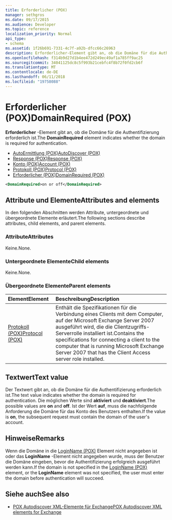 ```yaml
---
title: Erforderlicher (POX)
manager: sethgros
ms.date: 09/17/2015
ms.audience: Developer
ms.topic: reference
localization_priority: Normal
api_type:
- schema
ms.assetid: 1f26b691-7331-4c7f-a92b-dfcc66c26963
description: Erforderlicher-Element gibt an, ob die Domäne für die Authentifizierung erforderlich ist.
ms.openlocfilehash: f314b9d27d1b4ee472d249ec49af1a785ff9ac25
ms.sourcegitcommit: 34041125dc8c5f993b21cebfc4f8b72f0fd2cb6f
ms.translationtype: MT
ms.contentlocale: de-DE
ms.lasthandoff: 06/11/2018
ms.locfileid: "19758088"
---
```

# <a name="domainrequired-pox"></a><span data-ttu-id="21552-103">Erforderlicher (POX)</span><span class="sxs-lookup"><span data-stu-id="21552-103">DomainRequired (POX)</span></span>

<span data-ttu-id="21552-104">**Erforderlicher** -Element gibt an, ob die Domäne für die Authentifizierung erforderlich ist.</span><span class="sxs-lookup"><span data-stu-id="21552-104">The **DomainRequired** element indicates whether the domain is required for authentication.</span></span> 
  
- [<span data-ttu-id="21552-105">AutoErmittlung (POX)</span><span class="sxs-lookup"><span data-stu-id="21552-105">AutoDiscover (POX)</span></span>](autodiscover-pox.md)  
- [<span data-ttu-id="21552-106">Response (POX)</span><span class="sxs-lookup"><span data-stu-id="21552-106">Response (POX)</span></span>](response-pox.md) 
- [<span data-ttu-id="21552-107">Konto (POX)</span><span class="sxs-lookup"><span data-stu-id="21552-107">Account (POX)</span></span>](account-pox.md)  
- [<span data-ttu-id="21552-108">Protokoll (POX)</span><span class="sxs-lookup"><span data-stu-id="21552-108">Protocol (POX)</span></span>](protocol-pox.md)  
- [<span data-ttu-id="21552-109">Erforderlicher (POX)</span><span class="sxs-lookup"><span data-stu-id="21552-109">DomainRequired (POX)</span></span>](domainrequired-pox.md)
  
```xml
<DomainRequired>on or off</DomainRequired>
```

## <a name="attributes-and-elements"></a><span data-ttu-id="21552-110">Attribute und Elemente</span><span class="sxs-lookup"><span data-stu-id="21552-110">Attributes and elements</span></span>

<span data-ttu-id="21552-111">In den folgenden Abschnitten werden Attribute, untergeordnete und übergeordnete Elemente erläutert.</span><span class="sxs-lookup"><span data-stu-id="21552-111">The following sections describe attributes, child elements, and parent elements.</span></span>
  
### <a name="attributes"></a><span data-ttu-id="21552-112">Attribute</span><span class="sxs-lookup"><span data-stu-id="21552-112">Attributes</span></span>

<span data-ttu-id="21552-113">Keine.</span><span class="sxs-lookup"><span data-stu-id="21552-113">None.</span></span>
  
### <a name="child-elements"></a><span data-ttu-id="21552-114">Untergeordnete Elemente</span><span class="sxs-lookup"><span data-stu-id="21552-114">Child elements</span></span>

<span data-ttu-id="21552-115">Keine.</span><span class="sxs-lookup"><span data-stu-id="21552-115">None.</span></span>
  
### <a name="parent-elements"></a><span data-ttu-id="21552-116">Übergeordnete Elemente</span><span class="sxs-lookup"><span data-stu-id="21552-116">Parent elements</span></span>

|<span data-ttu-id="21552-117">**Element**</span><span class="sxs-lookup"><span data-stu-id="21552-117">**Element**</span></span>|<span data-ttu-id="21552-118">**Beschreibung**</span><span class="sxs-lookup"><span data-stu-id="21552-118">**Description**</span></span>|
|:-----|:-----|
|[<span data-ttu-id="21552-119">Protokoll (POX)</span><span class="sxs-lookup"><span data-stu-id="21552-119">Protocol (POX)</span></span>](protocol-pox.md) <br/> |<span data-ttu-id="21552-120">Enthält die Spezifikationen für die Verbindung eines Clients mit dem Computer, auf der Microsoft Exchange Server 2007 ausgeführt wird, die die Clientzugriffs-Serverrolle installiert ist.</span><span class="sxs-lookup"><span data-stu-id="21552-120">Contains the specifications for connecting a client to the computer that is running Microsoft Exchange Server 2007 that has the Client Access server role installed.</span></span>  <br/> |
   
## <a name="text-value"></a><span data-ttu-id="21552-121">Textwert</span><span class="sxs-lookup"><span data-stu-id="21552-121">Text value</span></span>

<span data-ttu-id="21552-122">Der Textwert gibt an, ob die Domäne für die Authentifizierung erforderlich ist.</span><span class="sxs-lookup"><span data-stu-id="21552-122">The text value indicates whether the domain is required for authentication.</span></span> <span data-ttu-id="21552-123">Die möglichen Werte sind **aktiviert** und **deaktiviert**.</span><span class="sxs-lookup"><span data-stu-id="21552-123">The possible values are **on** and **off**.</span></span> <span data-ttu-id="21552-124">Ist der Wert **auf**, muss die nachfolgende Anforderung die Domäne für das Konto des Benutzers enthalten.</span><span class="sxs-lookup"><span data-stu-id="21552-124">If the value is **on**, the subsequent request must contain the domain of the user's account.</span></span>
  
## <a name="remarks"></a><span data-ttu-id="21552-125">Hinweise</span><span class="sxs-lookup"><span data-stu-id="21552-125">Remarks</span></span>

<span data-ttu-id="21552-126">Wenn die Domäne in die [LoginName (POX)](loginname-pox.md) Element nicht angegeben ist oder das **LoginName** -Element nicht angegeben wurde, muss der Benutzer die Domäne eingeben, bevor die Authentifizierung erfolgreich ausgeführt werden kann.</span><span class="sxs-lookup"><span data-stu-id="21552-126">If the domain is not specified in the [LoginName (POX)](loginname-pox.md) element, or the **LoginName** element was not specified, the user must enter the domain before authentication will succeed.</span></span> 
  
## <a name="see-also"></a><span data-ttu-id="21552-127">Siehe auch</span><span class="sxs-lookup"><span data-stu-id="21552-127">See also</span></span>

- [<span data-ttu-id="21552-128">POX Autodiscover XML-Elemente für Exchange</span><span class="sxs-lookup"><span data-stu-id="21552-128">POX Autodiscover XML elements for Exchange</span></span>](pox-autodiscover-xml-elements-for-exchange.md)

